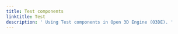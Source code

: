 ```yaml
---
title: Test components
linktitle: Test
description: ' Using Test components in Open 3D Engine (O3DE). '
---
```

